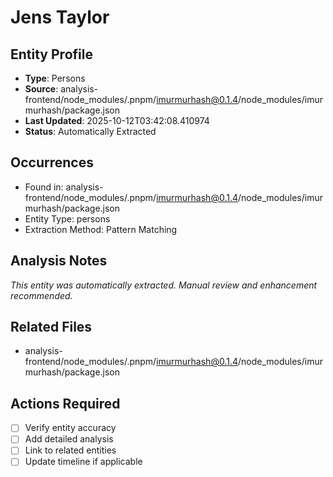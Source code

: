 # Jens Taylor

## Entity Profile
- **Type**: Persons
- **Source**: analysis-frontend/node_modules/.pnpm/imurmurhash@0.1.4/node_modules/imurmurhash/package.json
- **Last Updated**: 2025-10-12T03:42:08.410974
- **Status**: Automatically Extracted

## Occurrences
- Found in: analysis-frontend/node_modules/.pnpm/imurmurhash@0.1.4/node_modules/imurmurhash/package.json
- Entity Type: persons
- Extraction Method: Pattern Matching

## Analysis Notes
*This entity was automatically extracted. Manual review and enhancement recommended.*

## Related Files
- analysis-frontend/node_modules/.pnpm/imurmurhash@0.1.4/node_modules/imurmurhash/package.json

## Actions Required
- [ ] Verify entity accuracy
- [ ] Add detailed analysis
- [ ] Link to related entities
- [ ] Update timeline if applicable
